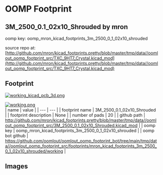 # OOMP Footprint  
## 3M_2500_0.1_02x10_Shrouded  by mron  
  
oomp key: oomp_mron_kicad_footprints_3m_2500_0_1_02x10_shrouded  
  
source repo at: [http://github.com/mron/kicad_footprints.pretty/blob/master/tmp/data//oomlout_oomp_footprint_src/TXC_9HT7_Crystal.kicad_mod](http://github.com/mron/kicad_footprints.pretty/blob/master/tmp/data//oomlout_oomp_footprint_src/TXC_9HT7_Crystal.kicad_mod)  
## Footprint  
  
[![working_kicad_pcb_3d.png](working_kicad_pcb_3d_600.png)](working_kicad_pcb_3d.png)  
  
[![working.png](working_600.png)](working.png)  
| name | value | 
| --- | --- | 
| footprint name | 3M_2500_0.1_02x10_Shrouded | 
| footprint description | None | 
| number of pads | 20 | 
| github path | http://github.com/mron/kicad_footprints.pretty/blob/master/tmp/data//oomlout_oomp_footprint_src/3M_2500_0.1_02x10_Shrouded.kicad_mod | 
| oomp key | oomp_mron_kicad_footprints_3m_2500_0_1_02x10_shrouded | 
| oomp bot github | https://github.com/oomlout/oomlout_oomp_footprint_bot/tree/main/tmp/data//oomlout_oomp_footprint_src/footprints/mron_kicad_footprints_3m_2500_0_1_02x10_shrouded/working | 
## Images  
